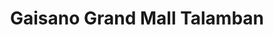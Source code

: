 ---
title: "Gaisano Grand Mall Talamban"
url: /cebu-city/gaisano-grand-mall-talamban/
shop: Einkaufszentrum
---
